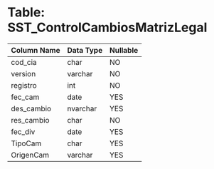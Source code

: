 # Table: SST_ControlCambiosMatrizLegal

| Column Name | Data Type | Nullable |
|-------------|-----------|----------|
| cod_cia | char | NO |
| version | varchar | NO |
| registro | int | NO |
| fec_cam | date | YES |
| des_cambio | nvarchar | YES |
| res_cambio | char | NO |
| fec_div | date | YES |
| TipoCam | char | YES |
| OrigenCam | varchar | YES |
